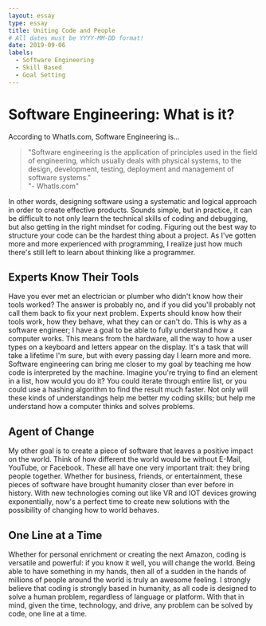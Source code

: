 ```yaml
---
layout: essay
type: essay
title: Uniting Code and People
# All dates must be YYYY-MM-DD format!
date: 2019-09-06
labels:
  - Software Engineering
  - Skill Based
  - Goal Setting
---
```


# Software Engineering: What is it?
According to WhatIs.com, Software Engineering is...

<blockquote>
      "Software engineering is the application of principles used in the field of engineering, which usually deals with physical systems, to the design, development, testing, deployment and management of software systems."

  <footer>
  "- WhatIs.com"
  </footer>
</blockquote>
 
 In other words, designing software using a systematic and logical approach in order to create effective products. Sounds simple, but in practice, it can be difficult to not only learn the technical skills of coding and debugging, but also getting in the right mindset for coding. Figuring out the best way to structure your code can be the hardest thing about a project. As I've gotten more and more experienced with programming, I realize just how much there's still left to learn about thinking like a programmer.
 
 ## Experts Know Their Tools
  Have you ever met an electrician or plumber who didn't know how their tools worked? The answer is probably no, and if you did you'll probably not call them back to fix your next problem. Experts should know how their tools work, how they behave, what they can or can't do. This is why as a software engineer; I have a goal to be able to fully understand how a computer works. This means from the hardware, all the way to how a user types on a keyboard and letters appear on the display. It's a task that will take a lifetime I'm sure, but with every passing day I learn more and more. Software engineering can bring me closer to my goal by teaching me how code is interpreted by the machine. Imagine you're trying to find an element in a list, how would you do it? You could iterate through entire list, or you could use a hashing algorithm to find the result much faster. Not only will these kinds of understandings help me better my coding skills; but help me understand how a computer thinks and solves problems.
 
 ## Agent of Change
  My other goal is to create a piece of software that leaves a positive impact on the world. Think of how different the world would be without E-Mail, YouTube, or Facebook. These all have one very important trait: they bring people together. Whether for business, friends, or entertainment, these pieces of software have brought humanity closer than ever before in history. With new technologies coming out like VR and IOT devices growing exponentially, now's a perfect time to create new solutions with the possibility of changing how to world behaves. 
 
 ## One Line at a Time
 Whether for personal enrichment or creating the next Amazon, coding is versatile and powerful: if you know it well, you will change the world. Being able to have something in my hands, then all of a sudden in the hands of millions of people around the world is truly an awesome feeling. I strongly believe that coding is strongly based in humanity, as all code is designed to solve a human problem, regardless of language or platform. With that in mind, given the time, technology, and drive, any problem can be solved by code, one line at a time.

